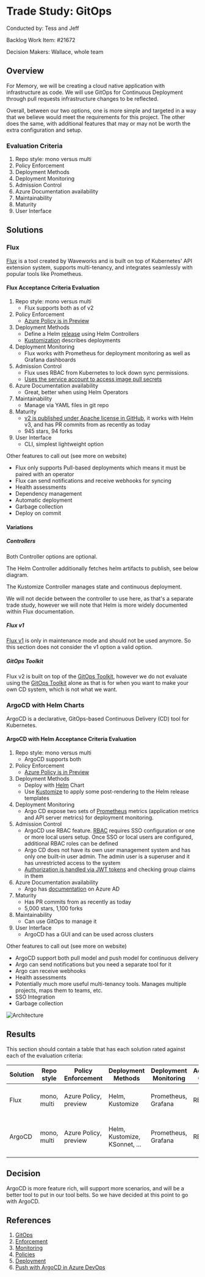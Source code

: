 # Trade Study: GitOps

Conducted by: Tess and Jeff

Backlog Work Item: #21672

Decision Makers: Wallace, whole team

## Overview

For Memory, we will be creating a cloud native application with infrastructure as code.
We will use GitOps for Continuous Deployment through pull requests infrastructure changes to be reflected.

Overall, between our two options, one is more simple and targeted in a way that we believe would meet the requirements for this project.
The other does the same, with additional features that may or may not be worth the extra configuration and setup.

### Evaluation Criteria

1. Repo style: mono versus multi
1. Policy Enforcement
1. Deployment Methods
1. Deployment Monitoring
1. Admission Control
1. Azure Documentation availability
1. Maintainability
1. Maturity
1. User Interface

## Solutions

### Flux

[Flux](https://toolkit.fluxcd.io/) is a tool created by Waveworks and is built on top of Kubernetes' API extension system, supports multi-tenancy, and integrates seamlessly with popular tools like Prometheus.

#### Flux Acceptance Criteria Evaluation

1. Repo style: mono versus multi
   - Flux supports both as of v2
1. Policy Enforcement
   - [Azure Policy is in Preview](https://docs.microsoft.com/en-us/azure/azure-arc/kubernetes/use-azure-policy)
1. Deployment Methods
   - Define a Helm [release](https://toolkit.fluxcd.io/guides/helmreleases/) using Helm Controllers
   - [Kustomization](https://toolkit.fluxcd.io/get-started/#deploy-podinfo-application) describes deployments
1. Deployment Monitoring
   - Flux works with Prometheus for deployment monitoring as well as Grafana dashboards
1. Admission Control
   - Flux uses RBAC from Kubernetes to lock down sync permissions.
   - [Uses the service account to access image pull secrets](https://docs.fluxcd.io/en/1.21.1/faq/#how-do-i-give-flux-access-to-an-image-registry)
1. Azure Documentation availability
   - Great, better when using Helm Operators
1. Maintainability
   - Manage via YAML files in git repo
1. Maturity
   - [v2 is published under Apache license in GitHub](https://github.com/fluxcd/flux2), it works with Helm v3, and has PR commits from as recently as today
   - 945 stars, 94 forks
1. User Interface
   - CLI, simplest lightweight option

Other features to call out (see more on website)

- Flux only supports Pull-based deployments which means it must be paired with an operator
- Flux can send notifications and receive webhooks for syncing
- Health assessments
- Dependency management
- Automatic deployment
- Garbage collection
- Deploy on commit

#### Variations

##### Controllers

Both Controller options are optional.

The Helm Controller additionally fetches helm artifacts to publish, see below diagram.

The Kustomize Controller manages state and continuous deployment.

We will not decide between the controller to use here, as that's a separate trade study, however we will note that Helm is more widely documented within Flux documentation.

##### Flux v1

[Flux v1](https://github.com/fluxcd/flux) is only in maintenance mode and should not be used anymore.
So this section does not consider the v1 option a valid option.

##### GitOps Toolkit

Flux v2 is built on top of the [GitOps Toolkit](https://toolkit.fluxcd.io/components/), however we do not evaluate using the [GitOps Toolkit](https://toolkit.fluxcd.io/components/) alone as that is for when you want to make your own CD system, which is not what we want.

### ArgoCD with Helm Charts

ArgoCD is a declarative, GitOps-based Continuous Delivery (CD) tool for Kubernetes.

#### ArgoCD with Helm Acceptance Criteria Evaluation

1. Repo style: mono versus multi
   - ArgoCD supports both
1. Policy Enforcement
   - [Azure Policy is in Preview](https://docs.microsoft.com/en-us/azure/azure-arc/kubernetes/use-azure-policy)
1. Deployment Methods
   - Deploy with [Helm](https://argoproj.github.io/argo-cd/user-guide/helm/) Chart
   - Use [Kustomize](https://argoproj.github.io/argo-cd/user-guide/kustomize/) to apply some post-rendering to the Helm release templates
1. Deployment Monitoring
   - Argo CD expose two sets of [Prometheus](https://argoproj.github.io/argo-cd/operator-manual/metrics/) metrics (application metrics and API server metrics) for deployment monitoring.
1. Admission Control
   - ArgoCD use RBAC feature.
     [RBAC](https://argoproj.github.io/argo-cd/operator-manual/rbac/) requires SSO configuration or one or more local users setup.
     Once SSO or local users are configured, additional RBAC roles can be defined
   - Argo CD does not have its own user management system and has only one built-in user admin.
     The admin user is a superuser and it has unrestricted access to the system
   - [Authorization is handled via JWT tokens](https://argoproj.github.io/argo-cd/operator-manual/security/#authentication) and checking group claims in them
1. Azure Documentation availability
   - Argo has [documentation](https://argoproj.github.io/argo-cd/operator-manual/user-management/microsoft/) on Azure AD
1. Maturity
   - Has PR commits from as recently as today
   - 5,000 stars, 1,100 forks
1. Maintainability
   - Can use GitOps to manage it
1. User Interface
   - ArgoCD has a GUI and can be used across clusters

Other features to call out (see more on website)

- ArgoCD support both pull model and push model for continuous delivery
- Argo can send notifications but you need a separate tool for it
- Argo can receive webhooks
- Health assessments
- Potentially much more useful multi-tenancy tools.
  Manages multiple projects, maps them to teams, etc.
- SSO Integration
- Garbage collection

![Architecture](https://argoproj.github.io/argo-cd/assets/argocd_architecture.png)

## Results

This section should contain a table that has each solution rated against each of the evaluation criteria:

| Solution | Repo style  | Policy Enforcement    | Deployment Methods            | Deployment Monitoring | Admission Control | Azure Doc              | Maintainability       | Maturity                                  | UI                                 |
| -------- | ----------- | --------------------- | ----------------------------- | --------------------- | ----------------- | ---------------------- | --------------------- | ----------------------------------------- | ---------------------------------- |
| Flux     | mono, multi | Azure Policy, preview | Helm, Kustomize               | Prometheus, Grafana   | RBAC              | Yes on Azure           | YAML in git repo      | 945 stars, 94 forks, currently maintained | CLI                                |
| ArgoCD   | mono, multi | Azure Policy, preview | Helm, Kustomize, KSonnet, ... | Prometheus, Grafana   | RBAC              | Only in their own docs | manifests in git repo | 5,000 stars, 1,100 forks                  | GUI, multiple clusters in same GUI |

## Decision

ArgoCD is more feature rich, will support more scenarios, and will be a better tool to put in our tool belts.
So we have decided at this point to go with ArgoCD.

## References

1. [GitOps](https://www.gitops.tech/#:~:text=What%20is%20GitOps?%20GitOps%20is%20a%20way%20of,familiar%20with,%20including%20Git%20and%20Continuous%20Deployment%20tools.)
1. [Enforcement](https://docs.microsoft.com/en-us/azure/azure-arc/kubernetes/use-azure-policy)
1. [Monitoring](https://docs.microsoft.com/en-us/azure/azure-monitor/insights/container-insights-onboard)
1. [Policies](https://docs.microsoft.com/en-us/azure/governance/policy/concepts/policy-for-kubernetes)
1. [Deployment](https://docs.microsoft.com/en-us/azure/azure-arc/kubernetes/use-gitops-with-helm)
1. [Push with ArgoCD in Azure DevOps](https://www.linkedin.com/pulse/azure-devops-gitops-aks-argocd-ajay-vikram-singh?articleId=6677601917633355776)
